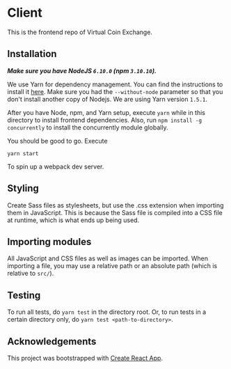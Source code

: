 # Client

This is the frontend repo of Virtual Coin Exchange.

## Installation

***Make sure you have NodeJS `6.10.0` (npm `3.10.10`).***

We use Yarn for dependency management. You can find the instructions to install it [here](https://yarnpkg.com/lang/en/docs/install/). Make sure you had the `--without-node` parameter so that you don't install another copy of Nodejs. We are using Yarn version `1.5.1`.

After you have Node, npm, and Yarn setup, execute `yarn` while in this directory to install frontend dependencies. Also, run `npm install -g concurrently` to install the concurrently module globally.

You should be good to go. Execute

```
yarn start
```

To spin up a webpack dev server.

## Styling

Create Sass files as stylesheets, but use the .css extension when importing them in JavaScript. This is because the Sass file is compiled into a CSS file at runtime, which is what ends up being used.

## Importing modules

All JavaScript and CSS files as well as images can be imported. When importing a file, you may use a relative path or an absolute path (which is relative to `src/`).

## Testing

To run all tests, do `yarn test` in the directory root. Or, to run tests in a certain directory only, do `yarn test <path-to-directory>`.

## Acknowledgements

This project was bootstrapped with [Create React App](https://github.com/facebookincubator/create-react-app).
